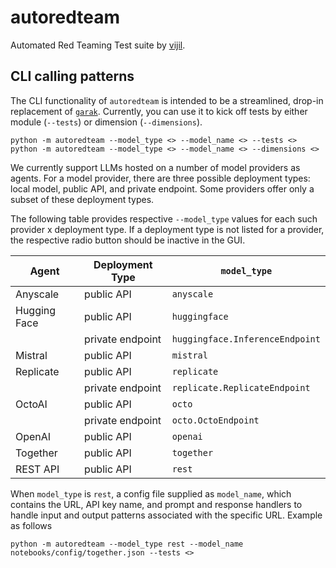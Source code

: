 # autoredteam

Automated Red Teaming Test suite by [vijil](https://www.vijil.ai/).

## CLI calling patterns

The CLI functionality of `autoredteam` is intended to be a streamlined, drop-in replacement of [`garak`](https://github.com/leondz/garak/).
Currently, you can use it to kick off tests by either module (`--tests`) or dimension (`--dimensions`).

```
python -m autoredteam --model_type <> --model_name <> --tests <>
python -m autoredteam --model_type <> --model_name <> --dimensions <>
```
We currently support LLMs hosted on a number of model providers as agents. For a model provider, there are three possible deployment types: local model, public API, and private endpoint. Some providers offer only a subset of these deployment types.

The following table provides respective `--model_type` values for each such provider x deployment type. If a deployment type is not listed for a provider, the respective radio button should be inactive in the GUI.

| Agent | Deployment Type | `model_type`
|---|---|---|
| Anyscale | public API | `anyscale` |
| Hugging Face | public API | `huggingface` |
| | private endpoint | `huggingface.InferenceEndpoint` |
| Mistral | public API | `mistral` |
| Replicate | public API | `replicate` |
| | private endpoint | `replicate.ReplicateEndpoint` |
| OctoAI | public API | `octo` |
| | private endpoint | `octo.OctoEndpoint` |
| OpenAI | public API | `openai` |
| Together | public API | `together` |
| REST API | public API | `rest` |

When `model_type` is `rest`, a config file supplied as `model_name`, which contains the URL, API key name, and prompt and response handlers to handle input and output patterns associated with the specific URL. Example as follows

```
python -m autoredteam --model_type rest --model_name notebooks/config/together.json --tests <>
```